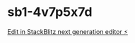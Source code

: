 # sb1-4v7p5x7d

[Edit in StackBlitz next generation editor ⚡️](https://stackblitz.com/~/github.com/Stralacus/sb1-4v7p5x7d)